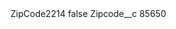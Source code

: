 <?xml version="1.0" encoding="UTF-8"?>
<CustomMetadata xmlns="http://soap.sforce.com/2006/04/metadata" xmlns:xsi="http://www.w3.org/2001/XMLSchema-instance" xmlns:xsd="http://www.w3.org/2001/XMLSchema">
    <label>ZipCode2214</label>
    <protected>false</protected>
    <values>
        <field>Zipcode__c</field>
        <value xsi:type="xsd:string">85650</value>
    </values>
</CustomMetadata>
